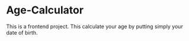 # Age-Calculator
This is a frontend project. This calculate your age by putting simply your date of birth.
